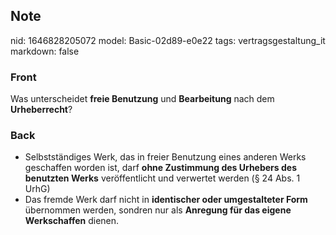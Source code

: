 ## Note
nid: 1646828205072
model: Basic-02d89-e0e22
tags: vertragsgestaltung_it
markdown: false

### Front
Was unterscheidet <b>freie Benutzung</b> und <b>Bearbeitung</b>
nach dem <b>Urheberrecht</b>?

### Back
<ul>
  <li>Selbstständiges Werk, das in freier Benutzung eines anderen
  Werks geschaffen worden ist, darf <b>ohne Zustimmung des Urhebers
  des benutzten Werks</b> veröffentlicht und verwertet werden (§ 24
  Abs. 1 UrhG)
  <li>Das fremde Werk darf nicht in <b>identischer oder
  umgestalteter Form</b> übernommen werden, sondren nur als
  <b>Anregung für das eigene Werkschaffen</b> dienen.
</ul>
